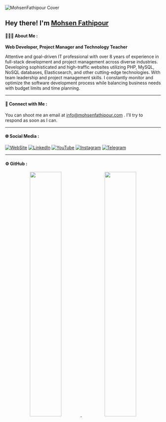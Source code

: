 ![MohsenFathipour Cover](https://mohsenfathipour.com/assets/front/img/cover.jpg)

<h2>Hey there! I'm <a href="https://mohsenfathipour.com">Mohsen Fathipour</a></h2>

#### 👨🏻‍💻 About Me :
<b>Web Developer, Project Manager and Technology Teacher</b>

<p>Attentive and goal-driven IT professional with over 8 years of experience in full-stack development and project management across diverse industries. Developing sophisticated and high-traffic websites utilizing PHP, MySQL, NoSQL databases, Elasticsearch, and other cutting-edge technologies. With team leadership and project management skills. I constantly monitor and optimize the software development process while balancing business needs with budget limits and time planning.</p>

<hr>

#### 🤝 Connect with Me : 

<p>
You can shoot me an email at <a href="mailto:info@mohsenfathipour.com">info@mohsenfathipour.com</a> . I'll try to respond as soon as I can.
</p>

<hr>

#### 🌐 Social Media : 

[![WebSite](https://img.shields.io/badge/website-000000?style=for-the-badge&logo=About.me&logoColor=white)](https://mohsenfathipour.com/)
[![LinkedIn](https://img.shields.io/badge/linkedin-%230077B5.svg?style=for-the-badge&logo=linkedin&logoColor=white)](https://www.linkedin.com/in/mohsenfathipour/) 
[![YouTube](https://img.shields.io/badge/YouTube-%23FF0000.svg?style=for-the-badge&logo=YouTube&logoColor=white)](https://www.youtube.com/channel/UC2w9u2r5YbJeE4AqPdgwFJA) 
[![Instagram](https://img.shields.io/badge/Instagram-%23E4405F.svg?style=for-the-badge&logo=Instagram&logoColor=white)](https://www.instagram.com/mohsenfathipour_com/) 
[![Telegram](https://img.shields.io/badge/Telegram-2CA5E0?style=for-the-badge&logo=telegram&logoColor=white)](https://t.me/MohsenFathiPour)

<hr>

#### ⚙️ GitHub : 
<p align="center">
<a href="https://github.com/mohsenfathipour"><img style="width:45%" src="https://github-readme-stats-eight-theta.vercel.app/api?username=mohsenfathipour&show_icons=true&include_all_commits=true&count_private=true"/>
<a>&nbsp;&nbsp;&nbsp;<a href="https://github.com/mohsenfathipour"><img style="width:45%" src="https://github-readme-stats-eight-theta.vercel.app/api/top-langs/?username=mohsenfathipour&layout=compact&langs_count=8"/></a>
</p>
